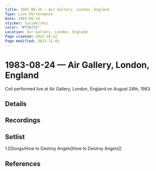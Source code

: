 ```yaml
---
title: 1983-08-24 — Air Gallery, London, England
Type: Live Performance
Date: 1983-08-24
sticker: lucide//mic
color: "#f7b731"
Location: Air Gallery, London, England
Page created: 2023-10-22
Page modified: 2023-11-01
---
```


# 1983-08-24 — Air Gallery, London, England

Coil performed live at Air Gallery, London, England on August 24th, 1983.

## Details


## Recordings


## Setlist

1.[[Songs/How to Destroy Angels|How to Destroy Angels]]

## References

[^1]: [Entry at Live Coil Archive](https://live-coil-archive.com/1983-2/1983-aslowfade/)
